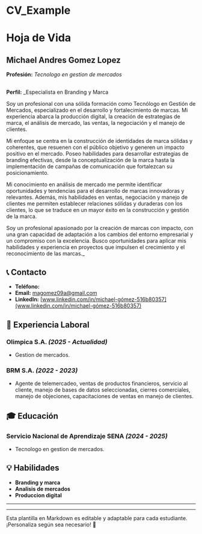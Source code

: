 # CV_Example
# Hoja de Vida

## Michael Andres Gomez Lopez
**Profesión:** _Tecnologo en gestion de mercados_
##
**Perfil:** _Especialista en Branding y Marca

Soy un profesional con una sólida formación como Tecnólogo en Gestión de Mercados, especializado en el desarrollo y fortalecimiento de marcas. Mi experiencia abarca la producción digital, la creación de estrategias de marca, el análisis de mercado, las ventas, la negociación y el manejo de clientes.

Mi enfoque se centra en la construcción de identidades de marca sólidas y coherentes, que resuenen con el público objetivo y generen un impacto positivo en el mercado. Poseo habilidades para desarrollar estrategias de branding efectivas, desde la conceptualización de la marca hasta la implementación de campañas de comunicación que fortalezcan su posicionamiento.

Mi conocimiento en análisis de mercado me permite identificar oportunidades y tendencias para el desarrollo de marcas innovadoras y relevantes. Además, mis habilidades en ventas, negociación y manejo de clientes me permiten establecer relaciones sólidas y duraderas con los clientes, lo que se traduce en un mayor éxito en la construcción y gestión de la marca.

Soy un profesional apasionado por la creación de marcas con impacto, con una gran capacidad de adaptación a los cambios del entorno empresarial y un compromiso con la excelencia. Busco oportunidades para aplicar mis habilidades y experiencia en proyectos que impulsen el crecimiento y el reconocimiento de las marcas._

## 📞 Contacto
- **Teléfono:** 
- **Email:** [magomez09a@gmail.com](mailto:magomez09a@gmail.com)
- **LinkedIn:** [www.linkedin.com/in/michael-gómez-516b80357](www.linkedin.com/in/michael-gómez-516b80357)

## 🏢 Experiencia Laboral
### **Olimpica S.A.** _(2025 - Actualidad)_
- Gestion de mercados.

### **BRM S.A.** _(2022 - 2023)_
- Agente de telemercadeo, ventas de productos financieros, servicio al cliente, manejo de bases de datos seleccionadas, cierres comerciales, manejo de objeciones, capacitaciones de ventas en manejo de clientes.

## 🎓 Educación
### **Servicio Nacional de Aprendizaje SENA** _(2024 - 2025)_
- Tecnologo en gestion de mercados.

## 💡 Habilidades
- **Branding y marca**
- **Analisis de mercados**
- **Produccion digital**

---



---

Esta plantilla en Markdown es editable y adaptable para cada estudiante. ¡Personaliza según sea necesario! 🎯

